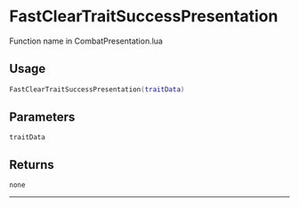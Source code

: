# FastClearTraitSuccessPresentation
Function name in CombatPresentation.lua
## Usage
```lua
FastClearTraitSuccessPresentation(traitData)
```
## Parameters
`traitData`
## Returns
`none`

---